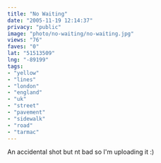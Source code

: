 ```yaml
---
title: "No Waiting"
date: "2005-11-19 12:14:37"
privacy: "public"
image: "photo/no-waiting/no-waiting.jpg"
views: "76"
faves: "0"
lat: "51513509"
lng: "-89199"
tags:
- "yellow"
- "lines"
- "london"
- "england"
- "uk"
- "street"
- "pavement"
- "sidewalk"
- "road"
- "tarmac"
---
```

An accidental shot but nt bad so I'm uploading it :)
